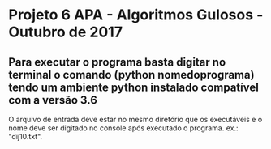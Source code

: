 # Projeto 6 APA - Algoritmos Gulosos - Outubro de 2017

## Para executar o programa basta digitar no terminal o comando (python nomedoprograma) tendo um ambiente python instalado compatível com a versão 3.6

O arquivo de entrada deve estar no mesmo diretório que os executáveis e o nome deve ser digitado no console após executado o programa. ex.: "dij10.txt".
